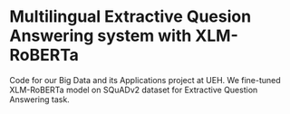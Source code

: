 # Multilingual Extractive Quesion Answering system with XLM-RoBERTa
Code for our Big Data and its Applications project at UEH. We fine-tuned XLM-RoBERTa model on SQuADv2 dataset for Extractive Question Answering task.

